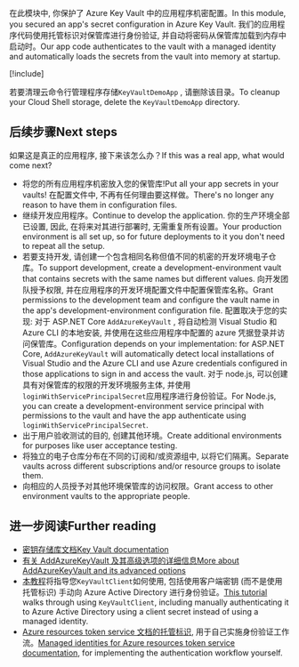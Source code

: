 <span data-ttu-id="bbda2-101">在此模块中, 你保护了 Azure Key Vault 中的应用程序机密配置。</span><span class="sxs-lookup"><span data-stu-id="bbda2-101">In this module, you secured an app's secret configuration in Azure Key Vault.</span></span> <span data-ttu-id="bbda2-102">我们的应用程序代码使用托管标识对保管库进行身份验证, 并自动将密码从保管库加载到内存中启动时。</span><span class="sxs-lookup"><span data-stu-id="bbda2-102">Our app code authenticates to the vault with a managed identity and automatically loads the secrets from the vault into memory at startup.</span></span>

[!include[](../../../includes/azure-sandbox-cleanup.md)]

<span data-ttu-id="bbda2-103">若要清理云命令行管理程序存储`KeyVaultDemoApp` , 请删除该目录。</span><span class="sxs-lookup"><span data-stu-id="bbda2-103">To cleanup your Cloud Shell storage, delete the `KeyVaultDemoApp` directory.</span></span>

## <a name="next-steps"></a><span data-ttu-id="bbda2-104">后续步骤</span><span class="sxs-lookup"><span data-stu-id="bbda2-104">Next steps</span></span>

<span data-ttu-id="bbda2-105">如果这是真正的应用程序, 接下来该怎么办？</span><span class="sxs-lookup"><span data-stu-id="bbda2-105">If this was a real app, what would come next?</span></span>

- <span data-ttu-id="bbda2-106">将您的所有应用程序机密放入您的保管库!</span><span class="sxs-lookup"><span data-stu-id="bbda2-106">Put all your app secrets in your vaults!</span></span> <span data-ttu-id="bbda2-107">在配置文件中, 不再有任何理由要这样做。</span><span class="sxs-lookup"><span data-stu-id="bbda2-107">There's no longer any reason to have them in configuration files.</span></span>
- <span data-ttu-id="bbda2-108">继续开发应用程序。</span><span class="sxs-lookup"><span data-stu-id="bbda2-108">Continue to develop the application.</span></span> <span data-ttu-id="bbda2-109">你的生产环境全部已设置, 因此, 在将来对其进行部署时, 无需重复所有设置。</span><span class="sxs-lookup"><span data-stu-id="bbda2-109">Your production environment is all set up, so for future deployments to it you don't need to repeat all the setup.</span></span>
- <span data-ttu-id="bbda2-110">若要支持开发, 请创建一个包含相同名称但值不同的机密的开发环境电子仓库。</span><span class="sxs-lookup"><span data-stu-id="bbda2-110">To support development, create a development-environment vault that contains secrets with the same names but different values.</span></span> <span data-ttu-id="bbda2-111">向开发团队授予权限, 并在应用程序的开发环境配置文件中配置保管库名称。</span><span class="sxs-lookup"><span data-stu-id="bbda2-111">Grant permissions to the development team and configure the vault name in the app's development-environment configuration file.</span></span> <span data-ttu-id="bbda2-112">配置取决于您的实现: 对于 ASP.NET Core `AddAzureKeyVault` , 将自动检测 Visual Studio 和 Azure CLI 的本地安装, 并使用在这些应用程序中配置的 azure 凭据登录并访问保管库。</span><span class="sxs-lookup"><span data-stu-id="bbda2-112">Configuration depends on your implementation: for ASP.NET Core, `AddAzureKeyVault` will automatically detect local installations of Visual Studio and the Azure CLI and use Azure credentials configured in those applications to sign in and access the vault.</span></span> <span data-ttu-id="bbda2-113">对于 node.js, 可以创建具有对保管库的权限的开发环境服务主体, 并使用`loginWithServicePrincipalSecret`应用程序进行身份验证。</span><span class="sxs-lookup"><span data-stu-id="bbda2-113">For Node.js, you can create a development-environment service principal with permissions to the vault and have the app authenticate using `loginWithServicePrincipalSecret`.</span></span>
- <span data-ttu-id="bbda2-114">出于用户验收测试的目的, 创建其他环境。</span><span class="sxs-lookup"><span data-stu-id="bbda2-114">Create additional environments for purposes like user acceptance testing.</span></span>
- <span data-ttu-id="bbda2-115">将独立的电子仓库分布在不同的订阅和/或资源组中, 以将它们隔离。</span><span class="sxs-lookup"><span data-stu-id="bbda2-115">Separate vaults across different subscriptions and/or resource groups to isolate them.</span></span>
- <span data-ttu-id="bbda2-116">向相应的人员授予对其他环境保管库的访问权限。</span><span class="sxs-lookup"><span data-stu-id="bbda2-116">Grant access to other environment vaults to the appropriate people.</span></span>

## <a name="further-reading"></a><span data-ttu-id="bbda2-117">进一步阅读</span><span class="sxs-lookup"><span data-stu-id="bbda2-117">Further reading</span></span>

- [<span data-ttu-id="bbda2-118">密钥存储库文档</span><span class="sxs-lookup"><span data-stu-id="bbda2-118">Key Vault documentation</span></span>](https://docs.microsoft.com/azure/key-vault/)
- [<span data-ttu-id="bbda2-119">有关 AddAzureKeyVault 及其高级选项的详细信息</span><span class="sxs-lookup"><span data-stu-id="bbda2-119">More about AddAzureKeyVault and its advanced options</span></span>](https://docs.microsoft.com/aspnet/core/security/key-vault-configuration?view=aspnetcore-2.1&tabs=aspnetcore2x)
- <span data-ttu-id="bbda2-120">[本教程](https://docs.microsoft.com/azure/key-vault/key-vault-use-from-web-application)将指导您`KeyVaultClient`如何使用, 包括使用客户端密钥 (而不是使用托管标识) 手动向 Azure Active Directory 进行身份验证。</span><span class="sxs-lookup"><span data-stu-id="bbda2-120">[This tutorial](https://docs.microsoft.com/azure/key-vault/key-vault-use-from-web-application) walks through using `KeyVaultClient`, including manually authenticating it to Azure Active Directory using a client secret instead of using a managed identity.</span></span>
- <span data-ttu-id="bbda2-121">[Azure resources token service 文档的托管标识](https://docs.microsoft.com/azure/app-service/app-service-managed-service-identity#using-the-rest-protocol), 用于自己实施身份验证工作流。</span><span class="sxs-lookup"><span data-stu-id="bbda2-121">[Managed identities for Azure resources token service documentation](https://docs.microsoft.com/azure/app-service/app-service-managed-service-identity#using-the-rest-protocol), for implementing the authentication workflow yourself.</span></span>